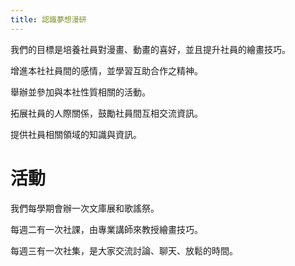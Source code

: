 ```yaml
---
title: 認識夢想漫研
---
```


我們的目標是培養社員對漫畫、動畫的喜好，並且提升社員的繪畫技巧。

增進本社社員間的感情，並學習互助合作之精神。

舉辦並參加與本社性質相關的活動。

拓展社員的人際關係，鼓勵社員間互相交流資訊。

提供社員相關領域的知識與資訊。

# 活動

我們每學期會辦一次文庫展和歌謠祭。

每週二有一次社課，由專業講師來教授繪畫技巧。

每週三有一次社集，是大家交流討論、聊天、放鬆的時間。
